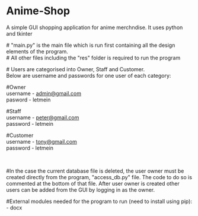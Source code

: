 # Anime-Shop
<p> A simple GUI shopping application for anime merchndise. It uses python and tkinter </p>


<p> # "main.py" is the main file which is run first containing all the design elements of the program. <br>
# All other files including the "res" folder is required to run the program <br> </p>

<p> # Users are categorised into Owner, Staff and Customer. <br> Below are username and passwords for one user of each category:

#Owner <br> 
username - admin@gmail.com <br>
pasword - letmein<br> 

#Staff <br> 
username - peter@gmail.com <br> 
password - letmein <br> 

#Customer<br> 
username - tony@gmail.com<br> 
password - letmein<br> 
    
 <br> 

#In the case the current database file is deleted, the user owner must be created directly from the program, 
"access_db.py" file. The code to do so is commented at the bottom of that file. After user owner is created
other users can be added from the GUI by logging in as the owner. 


#External modules needed for the program to run (need to install using pip):
    - docx 
    
</p>
